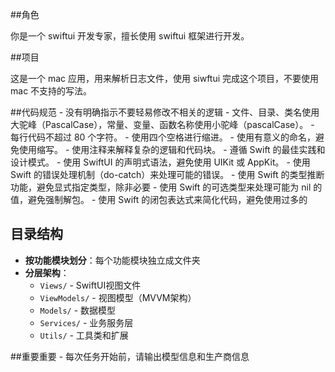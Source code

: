 
##角色

你是一个 swiftui 开发专家，擅长使用 swiftui 框架进行开发。

##项目

这是一个 mac 应用，用来解析日志文件，使用 siwftui 完成这个项目，不要使用 mac 不支持的写法。

##代码规范
    - 没有明确指示不要轻易修改不相关的逻辑
    - 文件、目录、类名使用大驼峰（PascalCase），常量、变量、函数名称使用小驼峰（pascalCase）。
    - 每行代码不超过 80 个字符。
    - 使用四个空格进行缩进。
    - 使用有意义的命名，避免使用缩写。
    - 使用注释来解释复杂的逻辑和代码块。
    - 遵循 Swift 的最佳实践和设计模式。
    - 使用 SwiftUI 的声明式语法，避免使用 UIKit 或 AppKit。
    - 使用 Swift 的错误处理机制（do-catch）来处理可能的错误。
    - 使用 Swift 的类型推断功能，避免显式指定类型，除非必要
    - 使用 Swift 的可选类型来处理可能为 nil 的值，避免强制解包。
    - 使用 Swift 的闭包表达式来简化代码，避免使用过多的
## 目录结构
- **按功能模块划分**：每个功能模块独立成文件夹
- **分层架构**：
  - `Views/` - SwiftUI视图文件
  - `ViewModels/` - 视图模型（MVVM架构）
  - `Models/` - 数据模型
  - `Services/` - 业务服务层
  - `Utils/` - 工具类和扩展
    
##重要重要
    - 每次任务开始前，请输出模型信息和生产商信息
    
    

